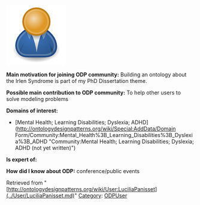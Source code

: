 [![Image:ODPUser.png](../images/a/a6/ODPUser.png)](../Image/ODPUser.png.md "Image:ODPUser.png")




  





__Main motivation for joining ODP community:__ Building an ontology about the Irlen Syndrome is part of my PhD Dissertation theme.


__Possible main contribution to ODP community:__ To help other users to solve modeling problems


__Domains of interest:__



* [Mental Health; Learning Disabilities; Dyslexia; ADHD](http://ontologydesignpatterns.org/wiki/Special:AddData/Domain Form/Community:Mental_Health%3B_Learning_Disabilities%3B_Dyslexia%3B_ADHD "Community:Mental Health; Learning Disabilities; Dyslexia; ADHD (not yet written)")


__Is expert of:__


  

__How did I know about ODP:__ conference/public events






Retrieved from "[http://ontologydesignpatterns.org/wiki/User:LuciliaPanisset](../User/LuciliaPanisset.md)"
 [Category](http://ontologydesignpatterns.org/wiki/Special:Categories "Special:Categories"): [ODPUser](../Category/ODPUser.md "Category:ODPUser")